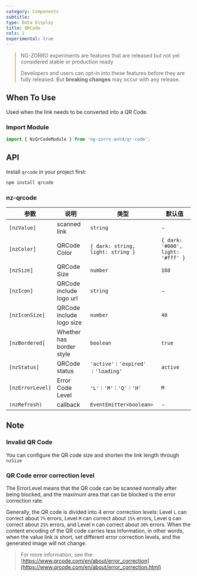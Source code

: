 ```yaml
---
category: Components
subtitle:
type: Data Display
title: QRCode
cols: 1
experimental: true
---
```


<blockquote style="border-color: #faad14;">
<p>NG-ZORRO experiments are features that are released but not yet considered stable or production ready</p>
<p>Developers and users can opt-in into these features before they are fully released. But <strong>breaking changes</strong> may occur with any release.</p>
</blockquote>

## When To Use

Used when the link needs to be converted into a QR Code.

### Import Module

```ts
import { NzQrCodeModule } from 'ng-zorro-antd/qr-code';
```

## API

Install `qrcode` in your project first:

```bash
npm install qrcode
```

### nz-qrcode

| 参数             | 说明                     | 类型                              | 默认值                            |
| ---------------- | ------------------------ | --------------------------------- | --------------------------------- |
| `[nzValue]`      | scanned link             | `string`                          | -                                 |
| `[nzColor]`      | QRCode Color             | `{ dark: string, light: string }` | `{ dark: '#000', light: '#fff' }` |
| `[nzSize]`       | QRCode Size              | `number`                          | `160`                             |
| `[nzIcon]`       | QRCode include logo url  | `string`                          | -                                 |
| `[nzIconSize]`   | QRCode include logo size | `number`                          | `40`                              |
| `[nzBordered]`   | Whether has border style | `boolean`                         | `true`                            |
| `[nzStatus]`     | QRCode status            | `'active'｜'expired' ｜'loading'` | `active`                          |
| `[nzErrorLevel]` | Error Code Level         | `'L'｜'M'｜'Q'｜'H'`              | `M`                               |
| `(nzRefresh)`    | callback                 | `EventEmitter<boolean>`           | -                                 |

## Note

### Invalid QR Code

You can configure the QR code size and shorten the link length through `nzSize`

### QR Code error correction level

The ErrorLevel means that the QR code can be scanned normally after being blocked, and the maximum area that can be blocked is the error correction rate.

Generally, the QR code is divided into 4 error correction levels: Level `L` can correct about `7%` errors, Level `M` can correct about `15%` errors, Level `Q` can correct about `25%` errors, and Level `H` can correct about `30%` errors. When the content encoding of the QR code carries less information, in other words, when the value link is short, set different error correction levels, and the generated image will not change.

> For more information, see the: [https://www.qrcode.com/en/about/error_correction](https://www.qrcode.com/en/about/error_correction.html)